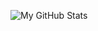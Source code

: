 ![My GitHub Stats](https://github-readme-stats.vercel.app/api?username=knewitzgui&count_private=true&theme=tokyonight)
